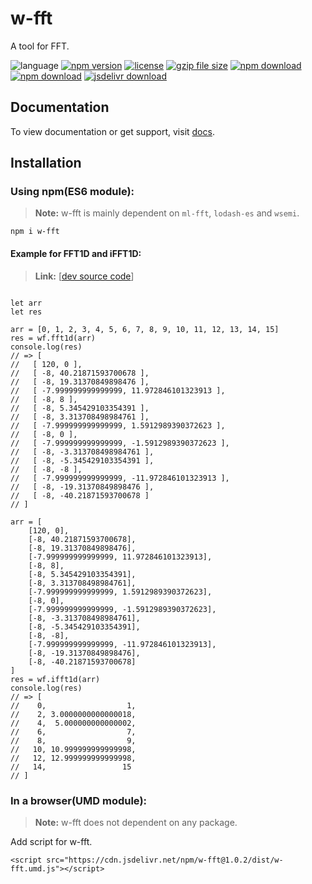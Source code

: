 # w-fft
A tool for FFT.

![language](https://img.shields.io/badge/language-JavaScript-orange.svg) 
[![npm version](http://img.shields.io/npm/v/w-fft.svg?style=flat)](https://npmjs.org/package/w-fft) 
[![license](https://img.shields.io/npm/l/w-fft.svg?style=flat)](https://npmjs.org/package/w-fft) 
[![gzip file size](http://img.badgesize.io/yuda-lyu/w-fft/master/dist/w-fft.umd.js.svg?compression=gzip)](https://github.com/yuda-lyu/w-fft)
[![npm download](https://img.shields.io/npm/dt/w-fft.svg)](https://npmjs.org/package/w-fft) 
[![npm download](https://img.shields.io/npm/dm/w-fft.svg)](https://npmjs.org/package/w-fft) 
[![jsdelivr download](https://img.shields.io/jsdelivr/npm/hm/w-fft.svg)](https://www.jsdelivr.com/package/npm/w-fft)

## Documentation
To view documentation or get support, visit [docs](https://yuda-lyu.github.io/w-fft/global.html).

## Installation
### Using npm(ES6 module):
> **Note:** w-fft is mainly dependent on `ml-fft`, `lodash-es` and `wsemi`.
```alias
npm i w-fft
```

#### Example for FFT1D and iFFT1D:
> **Link:** [[dev source code](https://github.com/yuda-lyu/w-cluster/blob/master/g-fft1d.mjs)]
```alias

let arr
let res

arr = [0, 1, 2, 3, 4, 5, 6, 7, 8, 9, 10, 11, 12, 13, 14, 15]
res = wf.fft1d(arr)
console.log(res)
// => [
//   [ 120, 0 ],
//   [ -8, 40.21871593700678 ],
//   [ -8, 19.31370849898476 ],
//   [ -7.999999999999999, 11.972846101323913 ],
//   [ -8, 8 ],
//   [ -8, 5.345429103354391 ],
//   [ -8, 3.313708498984761 ],
//   [ -7.999999999999999, 1.5912989390372623 ],
//   [ -8, 0 ],
//   [ -7.999999999999999, -1.5912989390372623 ],
//   [ -8, -3.313708498984761 ],
//   [ -8, -5.345429103354391 ],
//   [ -8, -8 ],
//   [ -7.999999999999999, -11.972846101323913 ],
//   [ -8, -19.31370849898476 ],
//   [ -8, -40.21871593700678 ]
// ]

arr = [
    [120, 0],
    [-8, 40.21871593700678],
    [-8, 19.31370849898476],
    [-7.999999999999999, 11.972846101323913],
    [-8, 8],
    [-8, 5.345429103354391],
    [-8, 3.313708498984761],
    [-7.999999999999999, 1.5912989390372623],
    [-8, 0],
    [-7.999999999999999, -1.5912989390372623],
    [-8, -3.313708498984761],
    [-8, -5.345429103354391],
    [-8, -8],
    [-7.999999999999999, -11.972846101323913],
    [-8, -19.31370849898476],
    [-8, -40.21871593700678]
]
res = wf.ifft1d(arr)
console.log(res)
// => [
//    0,                  1,
//    2, 3.0000000000000018,
//    4,  5.000000000000002,
//    6,                  7,
//    8,                  9,
//   10, 10.999999999999998,
//   12, 12.999999999999998,
//   14,                 15
// ]

```

### In a browser(UMD module):
> **Note:** w-fft does not dependent on any package.

Add script for w-fft.
```alias
<script src="https://cdn.jsdelivr.net/npm/w-fft@1.0.2/dist/w-fft.umd.js"></script>

```
